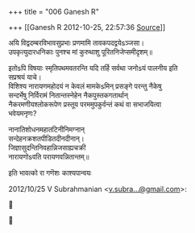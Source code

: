 +++
title = "006 Ganesh R"

+++
[[Ganesh R	2012-10-25, 22:57:36 [Source](https://groups.google.com/g/bvparishat/c/N11sd_7LjoA)]]



अयि विद्वदम्बरविभावसुप्रभाः प्रणमामि तावकपदद्वयेsञ्जसा।  
उपकृत्युदारधनिकाः पुनश्च मां कुरुथाशु पूरितनिजेप्समीदृशम्॥

इतोsपि विषयाः स्मृतिपथमवतरन्ति यदि तर्हि सर्वथा जनोsयं पालनीय इति  
सप्रश्रयं याचे।  
विशिश्य नारायणमहोदयं न केवलं मामकेsमिन् प्रसङ्गे परन्तु नैकेषु  
सन्दर्भेषु निर्विरामं नितान्तस्नेहेन नैकपुस्तकगतार्थान्  
नैकरमणीयश्लोकरूपेण प्रस्तूय परममुपकुर्वन्तं कथं वा सभाजयित्वा  
भवेयमनृणः?

नानातिशोधनमहातटिनीनिमग्नान्  
सन्देहनक्रशतपीडितदीनदीनान्।  
जिज्ञासुदन्तिनिवहान्निजसाह्यचक्री  
नारायणोsवति परायणवन्नितान्तम्॥

इति भावत्को रा गणॆशः काश्यपान्वयः

2012/10/25 V Subrahmanian \<[v.subra...@gmail.com]()\>:





